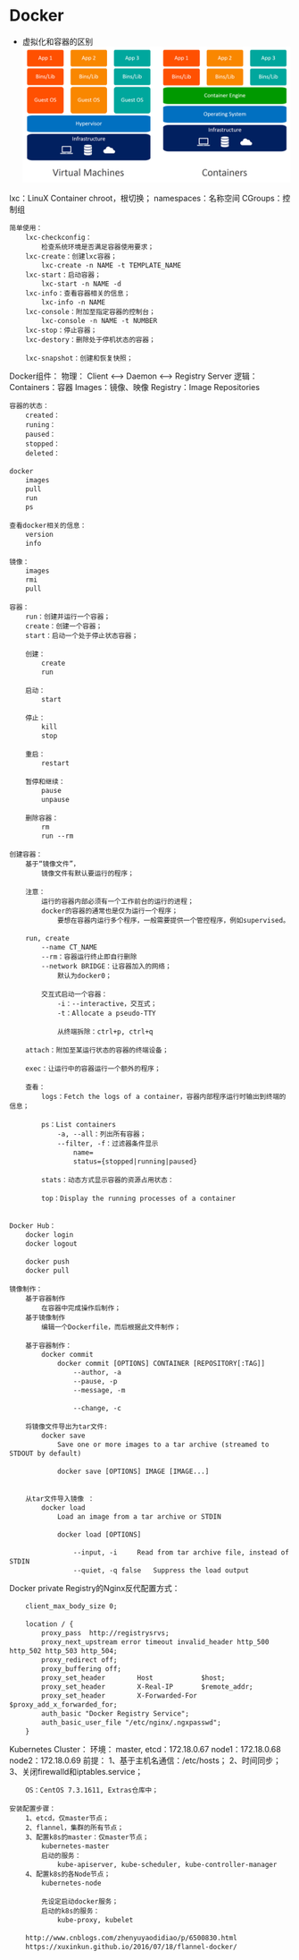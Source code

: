# Docker

- 虚拟化和容器的区别
[![virtualization_vs_container](https://github.com/Minions1128/net_tech_notes/blob/master/img/virtualization_vs_container.jpg "virtualization_vs_container")](https://github.com/Minions1128/net_tech_notes/blob/master/img/virtualization_vs_container.jpg "virtualization_vs_container")



lxc：LinuX Container
    chroot，根切换；
    namespaces：名称空间
    CGroups：控制组
    
    简单使用：
        lxc-checkconfig：
            检查系统环境是否满足容器使用要求；
        lxc-create：创建lxc容器；
            lxc-create -n NAME -t TEMPLATE_NAME
        lxc-start：启动容器；
            lxc-start -n NAME -d
        lxc-info：查看容器相关的信息；
            lxc-info -n NAME
        lxc-console：附加至指定容器的控制台；
            lxc-console -n NAME -t NUMBER
        lxc-stop：停止容器；
        lxc-destory：删除处于停机状态的容器；
        
        lxc-snapshot：创建和恢复快照；

        
Docker组件：
    物理：
        Client <--> Daemon <--> Registry Server
    逻辑：
        Containers：容器
        Images：镜像、映像
        Registry：Image Repositories
        
    容器的状态：
        created：
        runing：
        paused：
        stopped：
        deleted：
        
    docker 
        images
        pull
        run
        ps
        
    查看docker相关的信息：
        version
        info
        
    镜像：
        images
        rmi
        pull
        
    容器：
        run：创建并运行一个容器；
        create：创建一个容器；
        start：启动一个处于停止状态容器；
        
        创建：
            create
            run 
            
        启动：
            start
            
        停止：
            kill
            stop
            
        重启：
            restart
            
        暂停和继续：
            pause
            unpause 
            
        删除容器：
            rm
            run --rm
            
    创建容器：
        基于“镜像文件”，
            镜像文件有默认要运行的程序；
                
        注意：
            运行的容器内部必须有一个工作前台的运行的进程；
            docker的容器的通常也是仅为运行一个程序；
                要想在容器内运行多个程序，一般需要提供一个管控程序，例如supervised。
                
        run, create
            --name CT_NAME
            --rm：容器运行终止即自行删除
            --network BRIDGE：让容器加入的网络；
                默认为docker0；
            
            交互式启动一个容器：
                -i：--interactive，交互式；
                -t：Allocate a pseudo-TTY
                
                从终端拆除：ctrl+p, ctrl+q
                
        attach：附加至某运行状态的容器的终端设备；
            
        exec：让运行中的容器运行一个额外的程序；
        
        查看：
            logs：Fetch the logs of a container，容器内部程序运行时输出到终端的信息；
            
            ps：List containers
                -a, --all：列出所有容器；
                --filter, -f：过滤器条件显示
                    name=
                    status={stopped|running|paused}
                    
            stats：动态方式显示容器的资源占用状态：
                
            top：Display the running processes of a container
        
        
    Docker Hub：
        docker login
        docker logout
        
        docker push   
        docker pull 
        
    镜像制作：
        基于容器制作
            在容器中完成操作后制作；
        基于镜像制作
            编辑一个Dockerfile，而后根据此文件制作；
            
        基于容器制作：
            docker commit 
                docker commit [OPTIONS] CONTAINER [REPOSITORY[:TAG]]
                    --author, -a
                    --pause, -p
                    --message, -m
                    
                    --change, -c
                    
        将镜像文件导出为tar文件:
            docker save
                Save one or more images to a tar archive (streamed to STDOUT by default)
                
                docker save [OPTIONS] IMAGE [IMAGE...]
                
                
        从tar文件导入镜像 ：
            docker load 
                Load an image from a tar archive or STDIN
                
                docker load [OPTIONS]
                
                    --input, -i     Read from tar archive file, instead of STDIN
                    --quiet, -q false   Suppress the load output                
        
        
    
Docker private Registry的Nginx反代配置方式：

        client_max_body_size 0;

        location / {
            proxy_pass  http://registrysrvs;
            proxy_next_upstream error timeout invalid_header http_500 http_502 http_503 http_504;
            proxy_redirect off;
            proxy_buffering off;
            proxy_set_header        Host            $host;
            proxy_set_header        X-Real-IP       $remote_addr;
            proxy_set_header        X-Forwarded-For $proxy_add_x_forwarded_for;
            auth_basic "Docker Registry Service";
            auth_basic_user_file "/etc/nginx/.ngxpasswd";
        }
        
 Kubernetes Cluster：
    环境：
        master, etcd：172.18.0.67
        node1：172.18.0.68
        node2：172.18.0.69
    前提：
        1、基于主机名通信：/etc/hosts；
        2、时间同步；
        3、关闭firewalld和iptables.service；
        
        OS：CentOS 7.3.1611, Extras仓库中；
        
    安装配置步骤：
        1、etcd，仅master节点；
        2、flannel，集群的所有节点；
        3、配置k8s的master：仅master节点；
            kubernetes-master
            启动的服务：
                kube-apiserver, kube-scheduler, kube-controller-manager
        4、配置k8s的各Node节点；
            kubernetes-node 
            
            先设定启动docker服务；
            启动的k8s的服务：
                kube-proxy, kubelet
                
        http://www.cnblogs.com/zhenyuyaodidiao/p/6500830.html
        https://xuxinkun.github.io/2016/07/18/flannel-docker/
